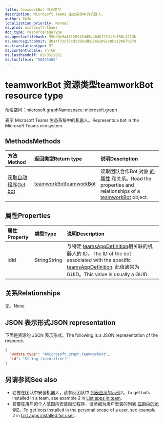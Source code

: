 ```yaml
---
title: teamworkBot 资源类型
description: Microsoft Teams 生态系统中的机器人。
author: AkJo
localization_priority: Normal
ms.prod: microsoft-teams
doc_type: resourcePageType
ms.openlocfilehash: 99bdde9a4ff26945dd5aa040f2741fdf50c1273b
ms.sourcegitcommit: d014f72cf2cd130bedb02651092c0be12967b679
ms.translationtype: MT
ms.contentlocale: zh-CN
ms.lasthandoff: 03/05/2021
ms.locfileid: "50476408"
---
```

# <a name="teamworkbot-resource-type"></a><span data-ttu-id="02e29-103">teamworkBot 资源类型</span><span class="sxs-lookup"><span data-stu-id="02e29-103">teamworkBot resource type</span></span>

<span data-ttu-id="02e29-104">命名空间：microsoft.graph</span><span class="sxs-lookup"><span data-stu-id="02e29-104">Namespace: microsoft.graph</span></span>

<span data-ttu-id="02e29-105">表示 Microsoft Teams 生态系统中的机器人。</span><span class="sxs-lookup"><span data-stu-id="02e29-105">Represents a bot in the Microsoft Teams ecosystem.</span></span>

## <a name="methods"></a><span data-ttu-id="02e29-106">Methods</span><span class="sxs-lookup"><span data-stu-id="02e29-106">Methods</span></span>
|<span data-ttu-id="02e29-107">方法</span><span class="sxs-lookup"><span data-stu-id="02e29-107">Method</span></span>|<span data-ttu-id="02e29-108">返回类型</span><span class="sxs-lookup"><span data-stu-id="02e29-108">Return type</span></span>|<span data-ttu-id="02e29-109">说明</span><span class="sxs-lookup"><span data-stu-id="02e29-109">Description</span></span>|
|:---|:---|:---|
|[<span data-ttu-id="02e29-110">获取自动程序</span><span class="sxs-lookup"><span data-stu-id="02e29-110">Get bot</span></span>](../api/teamworkbot-get.md)|[<span data-ttu-id="02e29-111">teamworkBot</span><span class="sxs-lookup"><span data-stu-id="02e29-111">teamworkBot</span></span>](../resources/teamworkbot.md)|<span data-ttu-id="02e29-112">读取团队合作Bot 对象 [的属性](../resources/teamworkbot.md) 和关系。</span><span class="sxs-lookup"><span data-stu-id="02e29-112">Read the properties and relationships of a [teamworkBot](../resources/teamworkbot.md) object.</span></span>|

## <a name="properties"></a><span data-ttu-id="02e29-113">属性</span><span class="sxs-lookup"><span data-stu-id="02e29-113">Properties</span></span>
|<span data-ttu-id="02e29-114">属性</span><span class="sxs-lookup"><span data-stu-id="02e29-114">Property</span></span>|<span data-ttu-id="02e29-115">类型</span><span class="sxs-lookup"><span data-stu-id="02e29-115">Type</span></span>|<span data-ttu-id="02e29-116">说明</span><span class="sxs-lookup"><span data-stu-id="02e29-116">Description</span></span>|
|:---|:---|:---|
|<span data-ttu-id="02e29-117">id</span><span class="sxs-lookup"><span data-stu-id="02e29-117">id</span></span>|<span data-ttu-id="02e29-118">String</span><span class="sxs-lookup"><span data-stu-id="02e29-118">String</span></span>|<span data-ttu-id="02e29-119">与特定 [teamsAppDefinition](../resources/teamsappdefinition.md)相关联的机器人的 ID。</span><span class="sxs-lookup"><span data-stu-id="02e29-119">The ID of the bot associated with the specific [teamsAppDefinition](../resources/teamsappdefinition.md).</span></span> <span data-ttu-id="02e29-120">此值通常为 GUID。</span><span class="sxs-lookup"><span data-stu-id="02e29-120">This value is usually a GUID.</span></span>|

## <a name="relationships"></a><span data-ttu-id="02e29-121">关系</span><span class="sxs-lookup"><span data-stu-id="02e29-121">Relationships</span></span>
<span data-ttu-id="02e29-122">无。</span><span class="sxs-lookup"><span data-stu-id="02e29-122">None.</span></span>

## <a name="json-representation"></a><span data-ttu-id="02e29-123">JSON 表示形式</span><span class="sxs-lookup"><span data-stu-id="02e29-123">JSON representation</span></span>
<span data-ttu-id="02e29-124">下面是资源的 JSON 表示形式。</span><span class="sxs-lookup"><span data-stu-id="02e29-124">The following is a JSON representation of the resource.</span></span>
<!-- {
  "blockType": "resource",
  "keyProperty": "id",
  "@odata.type": "microsoft.graph.teamworkBot",
  "openType": false
}
-->
``` json
{
  "@odata.type": "#microsoft.graph.teamworkBot",
  "id": "String (identifier)"
}
```

## <a name="see-also"></a><span data-ttu-id="02e29-125">另请参阅</span><span class="sxs-lookup"><span data-stu-id="02e29-125">See also</span></span>

- <span data-ttu-id="02e29-126">若要在团队中安装机器人，请参阅团队中 [列表应用的示例](../api/team-list-installedapps.md)2。</span><span class="sxs-lookup"><span data-stu-id="02e29-126">To get bots installed in a team, see example 2 in [List apps in team](../api/team-list-installedapps.md).</span></span> <!-- - To get bots installed in a chat, see example 2 in [List apps in chat](../api/chat-list-installedapps.md). -->
- <span data-ttu-id="02e29-127">若要在用户的个人范围内安装自动程序，请参阅为用户安装的列表 [应用中的示例](../api/userteamwork-list-installedapps.md)2。</span><span class="sxs-lookup"><span data-stu-id="02e29-127">To get bots installed in the personal scope of a user, see example 2 in [List apps installed for user](../api/userteamwork-list-installedapps.md).</span></span>



